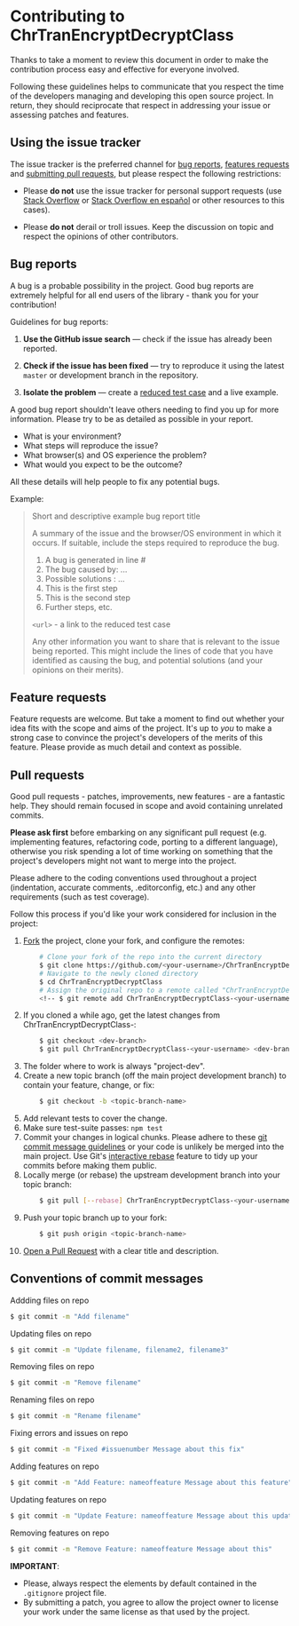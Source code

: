 # Contributing to ChrTranEncryptDecryptClass

Thanks to take a moment to review this document in order to make the contribution process easy and effective for everyone involved.

Following these guidelines helps to communicate that you respect the time of the developers managing and developing this open source project. In return, they should reciprocate that respect in addressing your issue or assessing patches and features.

## Using the issue tracker

The issue tracker is the preferred channel for [bug reports](#bug-reports),
[features requests](#feature-requests) and [submitting pull
requests](#pull-requests), but please respect the following restrictions:

* Please **do not** use the issue tracker for personal support requests (use [Stack Overflow](http://stackoverflow.com) or [Stack Overflow en español](http://es.stackoverflow.com) or other resources to this cases).

* Please **do not** derail or troll issues. Keep the discussion on topic and respect the opinions of other contributors.

## Bug reports

A bug is a probable possibility in the project. Good bug reports are extremely helpful for all end users of the library - thank you for your contribution!

Guidelines for bug reports:

1. **Use the GitHub issue search** &mdash; check if the issue has already been reported.

2. **Check if the issue has been fixed** &mdash; try to reproduce it using the latest `master` or development branch in the repository.

3. **Isolate the problem** &mdash; create a [reduced test case](https://css-tricks.com/reduced-test-cases/) and a live example.

A good bug report shouldn't leave others needing to find you up for more information. Please try to be as detailed as possible in your report.
* What is your environment?
* What steps will reproduce the issue?
* What browser(s) and OS experience the problem?
* What would you expect to be the outcome?

All these details will help people to fix any potential bugs.

Example:

> Short and descriptive example bug report title
>
> A summary of the issue and the browser/OS environment in which it occurs. If
> suitable, include the steps required to reproduce the bug.
>
> 1. A bug is generated in line #
> 1. The bug caused by: ...
> 1. Possible solutions : ...
> 1. This is the first step
> 1. This is the second step
> 1. Further steps, etc.
>
> `<url>` - a link to the reduced test case
>
> Any other information you want to share that is relevant to the issue being
> reported. This might include the lines of code that you have identified as
> causing the bug, and potential solutions (and your opinions on their
> merits).

## Feature requests

Feature requests are welcome. But take a moment to find out whether your idea
fits with the scope and aims of the project. It's up to *you* to make a strong
case to convince the project's developers of the merits of this feature. Please
provide as much detail and context as possible.

## Pull requests

Good pull requests - patches, improvements, new features - are a fantastic help. They should remain focused in scope and avoid containing unrelated commits.

**Please ask first** before embarking on any significant pull request (e.g. implementing features, refactoring code, porting to a different language), otherwise you risk spending a lot of time working on something that the project's developers might not want to merge into the project.

Please adhere to the coding conventions used throughout a project (indentation, accurate comments, .editorconfig, etc.) and any other requirements (such as test coverage).

Follow this process if you'd like your work considered for inclusion in the project:

1. [Fork](http://help.github.com/fork-a-repo/) the project, clone your fork, and configure the remotes:
	```bash
		# Clone your fork of the repo into the current directory
		$ git clone https://github.com/<your-username>/ChrTranEncryptDecryptClass
		# Navigate to the newly cloned directory
		$ cd ChrTranEncryptDecryptClass
		# Assign the original repo to a remote called "ChrTranEncryptDecryptClass-<your-username>"
		<!-- $ git remote add ChrTranEncryptDecryptClass-<your-username> https://github.com/roccouu/ChrTranEncryptDecryptClass -->
	```
1. If you cloned a while ago, get the latest changes from ChrTranEncryptDecryptClass-<your-username>:
	```bash
		$ git checkout <dev-branch>
		$ git pull ChrTranEncryptDecryptClass-<your-username> <dev-branch>
	```
1. The folder where to work is always "project-dev".
1. Create a new topic branch (off the main project development branch) to contain your feature, change, or fix:
	```bash
		$ git checkout -b <topic-branch-name>
	```
1. Add relevant tests to cover the change.
1. Make sure test-suite passes: `npm test`
1. Commit your changes in logical chunks. Please adhere to these [git commit message guidelines](http://tbaggery.com/2008/04/19/a-note-about-git-commit-messages.html) or your code is unlikely be merged into the main project. Use Git's [interactive rebase](https://help.github.com/articles/interactive-rebase) feature to tidy up your commits before making them public.
1. Locally merge (or rebase) the upstream development branch into your topic branch:
	```bash
		$ git pull [--rebase] ChrTranEncryptDecryptClass-<your-username> <dev-branch>
	```
1. Push your topic branch up to your fork:
	```bash
		$ git push origin <topic-branch-name>
	```
1. [Open a Pull Request](https://help.github.com/articles/using-pull-requests/) with a clear title and description.

## Conventions of commit messages

Addding files on repo

```bash
$ git commit -m "Add filename"
```

Updating files on repo

```bash
$ git commit -m "Update filename, filename2, filename3"
```

Removing files on repo

```bash
$ git commit -m "Remove filename"
```

Renaming files on repo

```bash
$ git commit -m "Rename filename"
```

Fixing errors and issues on repo

```bash
$ git commit -m "Fixed #issuenumber Message about this fix"
```

Adding features on repo

```bash
$ git commit -m "Add Feature: nameoffeature Message about this feature"
```

Updating features on repo

```bash
$ git commit -m "Update Feature: nameoffeature Message about this update"
```

Removing features on repo

```bash
$ git commit -m "Remove Feature: nameoffeature Message about this"
```

**IMPORTANT**:
* Please, always respect the elements by default contained in the `.gitignore` project file.
* By submitting a patch, you agree to allow the project owner to license your work under the same license as that used by the project.